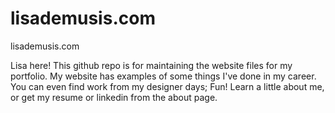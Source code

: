 # lisademusis.com
lisademusis.com

Lisa here! This github repo is for maintaining the website files for my portfolio.
My website has examples of some things I've done in my career. You can even find work from my designer days; Fun!
Learn a little about me, or get my resume or linkedin from the about page.
